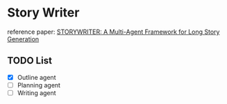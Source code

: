 # Story Writer

reference paper: [STORYWRITER: A Multi-Agent Framework for Long Story Generation](https://arxiv.org/abs/2506.16445)

## TODO List
- [x] Outline agent
- [ ] Planning agent
- [ ] Writing agent
